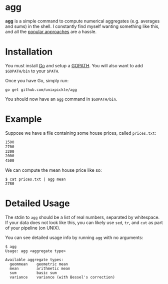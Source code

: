 # agg

**agg** is a simple command to compute numerical aggregates (e.g. averages and sums) in the shell. I constantly find myself wanting something like this, and all the [popular approaches](https://stackoverflow.com/questions/9789806/command-line-utility-to-print-statistics-of-numbers-in-linux) are a hassle.

# Installation

You must install [Go](https://golang.org/doc/install) and setup a [GOPATH](https://github.com/golang/go/wiki/SettingGOPATH). You will also want to add `$GOPATH/bin` to your `$PATH`.

Once you have Go, simply run:

```
go get github.com/unixpickle/agg
```

You should now have an `agg` command in `$GOPATH/bin`.

# Example

Suppose we have a file containing some house prices, called `prices.txt`:

```txt
1500
2700
3200
2000
4500
```

We can compute the mean house price like so:

```
$ cat prices.txt | agg mean
2780
```

# Detailed Usage

The stdin to `agg` should be a list of real numbers, separated by whitespace. If your data does not look like this, you can likely use `sed`, `tr`, and `cut` as part of your pipeline (on UNIX).

You can see detailed usage info by running `agg` with no arguments:

```
$ agg
Usage: agg <aggregate type>

Available aggregate types:
  geommean    geometric mean
  mean        arithmetic mean
  sum         basic sum
  variance    variance (with Bessel's correction)
```
